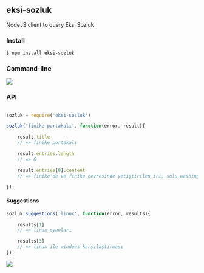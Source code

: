 ## eksi-sozluk

NodeJS client to query Eksi Sozluk

### Install

```bash
$ npm install eksi-sozluk
```

### Command-line

![](https://dl.dropbox.com/s/rc2wrv02gpkirj0/eksi.png)

### API

```js

sozluk = require('eksi-sozluk')

sozluk('finike portakalı', function(error, result){

    result.title
    // => finike portakalı

    result.entries.length
    // => 6

    result.entries[0].content
    // => finike'de ve finike çevresinde yetiştirilen iri, sulu washington portakalı.

});

```

#### Suggestions

```js
sozluk.suggestions('linux', function(error, results){

    results[1]
    // => linux oyunları

    results[3]
    // => linux ile windows karşılaştırması
});
```

![](http://distilleryimage2.s3.amazonaws.com/3e14d1ae8e4711e2af7822000a1fb04e_6.jpg)
